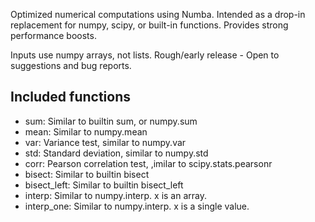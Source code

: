 Optimized numerical computations using Numba. Intended as a drop-in replacement
for numpy, scipy, or built-in functions. Provides strong performance boosts.

Inputs use numpy arrays, not lists.
Rough/early release - Open to suggestions and bug reports.

Included functions
------------------

- sum: Similar to builtin sum, or numpy.sum
- mean: Similar to numpy.mean
- var: Variance test, similar to numpy.var
- std: Standard deviation, similar to numpy.std
- corr: Pearson correlation test, ,imilar to scipy.stats.pearsonr
- bisect: Similar to builtin bisect
- bisect_left: Similar to builtin bisect_left
- interp: Similar to numpy.interp. x is an array.
- interp_one: Similar to numpy.interp. x is a single value.